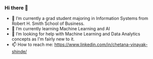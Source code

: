 ### Hi there 👋

<!--
**cvshinde/cvshinde** is a ✨ _special_ ✨ repository because its `README.md` (this file) appears on your GitHub profile.

Here are some ideas to get you started:

- 🔭 I’m currently a grad student majoring in Information Systems
- 🌱 I’m currently learning Machine Learning and AI
- 🤔 I’m looking for help with Machine Learning and Data Analytics concepts as I'm fairly new to it. 
- 📫 How to reach me: https://www.linkedin.com/in/chetana-vinayak-shinde/ 
- ⚡ Fun fact: ...
-->
- 🔭 I’m currently a grad student majoring in Information Systems from Robert H. Smith School of Business.
- 🌱 I’m currently learning Machine Learning and AI
- 🤔 I’m looking for help with Machine Learning and Data Analytics concepts as I'm fairly new to it. 
- 📫 How to reach me: https://www.linkedin.com/in/chetana-vinayak-shinde/ 

 
